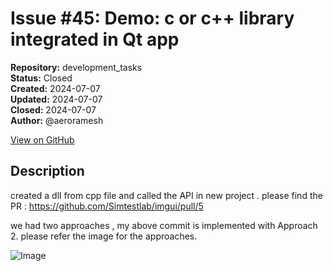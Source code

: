 # Issue #45: Demo: c or c++ library integrated in Qt app

**Repository:** development_tasks  
**Status:** Closed  
**Created:** 2024-07-07  
**Updated:** 2024-07-07  
**Closed:** 2024-07-07  
**Author:** @aeroramesh  

[View on GitHub](https://github.com/Simtestlab/development_tasks/issues/45)

## Description

created a dll from cpp file and called the API in new project .
please find the PR : https://github.com/Simtestlab/imgui/pull/5

we had two approaches , my above commit is implemented with Approach 2.
please refer the image for the approaches.

 

![Image](https://github.com/Simtestlab/window-prac/assets/66076713/e25d5174-b137-42c7-8e3f-9d0ddeecba9d)

